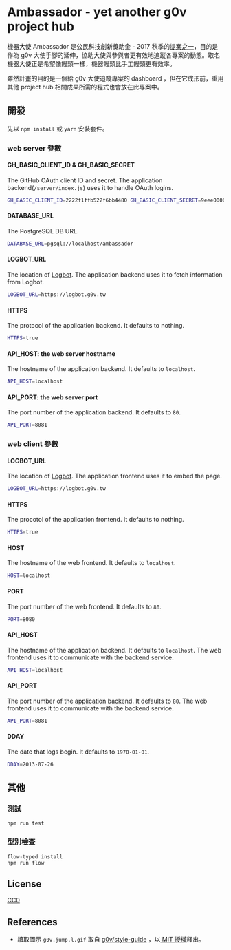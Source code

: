 # Ambassador - yet another g0v project hub

機器大使 Ambassador 是公民科技創新獎助金 - 2017 秋季的[提案之一][YA0H]，目的是作為 g0v
大使手腳的延伸，協助大使與參與者更有效地追蹤各專案的動態。取名機器大使正是希望像饅頭一樣，機器饅頭比手工饅頭更有效率。

雖然計畫的目的是一個給 g0v 大使追蹤專案的 dashboard ，但在它成形前，重用其他
project hub 相關成果所需的程式也會放在此專案中。

[YA0H]: https://grants.g0v.tw/projects/5969ed35d60a0d001ed1f7f6

## 開發

先以 `npm install` 或 `yarn` 安裝套件。

### web server 參數

#### GH_BASIC_CLIENT_ID & GH_BASIC_SECRET

The GitHub OAuth client ID and secret. The application backend(`/server/index.js`) uses it to handle OAuth logins.

```sh
GH_BASIC_CLIENT_ID=2222f1ffb522f6bb4480 GH_BASIC_CLIENT_SECRET=9eee00006da733b22cb1234339301cc67d943eff
```

#### DATABASE_URL

The PostgreSQL DB URL.

```sh
DATABASE_URL=pgsql://localhost/ambassador
```

#### LOGBOT_URL

The location of [Logbot][Logbot]. The application backend uses it to fetch information from Logbot.

```sh
LOGBOT_URL=https://logbot.g0v.tw
```

#### HTTPS

The protocol of the application backend. It defaults to nothing.

```sh
HTTPS=true
```

#### API_HOST: the web server hostname

The hostname of the application backend. It defaults to `localhost`.

```sh
API_HOST=localhost
```

#### API_PORT: the web server port

The port number of the application backend. It defaults to `80`.

```sh
API_PORT=8081
```

### web client 參數

#### LOGBOT_URL

The location of [Logbot][Logbot]. The application frontend uses it to embed the page.

```sh
LOGBOT_URL=https://logbot.g0v.tw
```

#### HTTPS

The procotol of the application frontend. It defaults to nothing.

```sh
HTTPS=true
```

#### HOST

The hostname of the web frontend. It defaults to `localhost`.

```sh
HOST=localhost
```

#### PORT

The port number of the web frontend. It defaults to `80`.

```sh
PORT=8080
```

#### API_HOST

The hostname of the application backend. It defaults to `localhost`. The web frontend uses it to communicate with the backend service.

```sh
API_HOST=localhost
```

#### API_PORT

The port number of the application backend. It defaults to `80`. The web frontend uses it to communicate with the backend service.

```sh
API_PORT=8081
```

#### DDAY

The date that logs begin. It defaults to `1970-01-01`.

```sh
DDAY=2013-07-26
```

[Logbot]: https://github.com/g0v/Logbot

## 其他

### 測試

```
npm run test
```

### 型別檢查

```
flow-typed install
npm run flow
```

## License

[CC0][CC0]

[CC0]: https://creativecommons.org/publicdomain/zero/1.0/

## References

* 讀取圖示 `g0v.jump.l.gif` 取自 [g0v/style-guide](https://github.com/g0v/style-guide) ，以[ MIT 授權](https://github.com/g0v/style-guide/blob/gh-pages/LICENSE)釋出。

